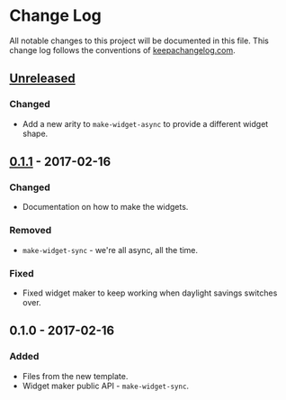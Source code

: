 # Change Log
All notable changes to this project will be documented in this file. This change log follows the conventions of [keepachangelog.com](http://keepachangelog.com/).

## [Unreleased]
### Changed
- Add a new arity to `make-widget-async` to provide a different widget shape.

## [0.1.1] - 2017-02-16
### Changed
- Documentation on how to make the widgets.

### Removed
- `make-widget-sync` - we're all async, all the time.

### Fixed
- Fixed widget maker to keep working when daylight savings switches over.

## 0.1.0 - 2017-02-16
### Added
- Files from the new template.
- Widget maker public API - `make-widget-sync`.

[Unreleased]: https://github.com/your-name/permacode/compare/0.1.1...HEAD
[0.1.1]: https://github.com/your-name/permacode/compare/0.1.0...0.1.1
